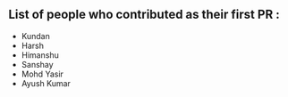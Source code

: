 ## List of people who contributed as their first PR :
- Kundan
- Harsh
- Himanshu
- Sanshay
- Mohd Yasir
- Ayush Kumar
